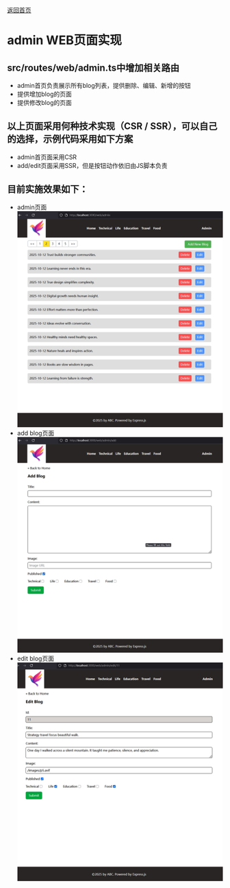 [返回首页](../Readme.md)

# admin WEB页面实现

## src/routes/web/admin.ts中增加相关路由
- admin首页负责展示所有blog列表，提供删除、编辑、新增的按钮
- 提供增加blog的页面
- 提供修改blog的页面

## 以上页面采用何种技术实现（CSR / SSR），可以自己的选择，示例代码采用如下方案
- admin首页面采用CSR
- add/edit页面采用SSR，但是按钮动作依旧由JS脚本负责

## 目前实施效果如下：
- admin页面
![页面效果](./step09-01.png)
- add blog页面
![页面效果](./step09-02.png)
- edit blog页面
![页面效果](./step09-03.png)